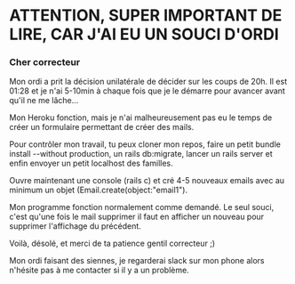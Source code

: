 # ATTENTION, SUPER IMPORTANT DE LIRE, CAR J'AI EU UN SOUCI D'ORDI


### Cher correcteur

Mon ordi a prit la décision unilatérale de décider sur les coups de 20h.
Il est 01:28 et je n'ai 5-10min à chaque fois que je le démarre pour avancer avant qu'il ne me lâche...


Mon Heroku fonction, mais je n'ai malheureusement pas eu le temps de créer un formulaire permettant de créer des mails.

Pour contrôler mon travail, tu peux cloner mon repos, faire un petit bundle install --without production, un rails db:migrate, lancer un rails server et enfin envoyer un petit localhost des familles.

Ouvre maintenant une console (rails c) et cré 4-5 nouveaux emails avec au minimum un objet (Email.create(object:"email1").

Mon programme fonction normalement comme demandé. Le seul souci, c'est qu'une fois le mail supprimer il faut en afficher un nouveau pour supprimer l'affichage du précédent.

Voilà, désolé, et merci de ta patience gentil correcteur ;)

Mon ordi faisant des siennes, je regarderai slack sur mon phone alors n'hésite pas à me contacter si il y a un problème.
